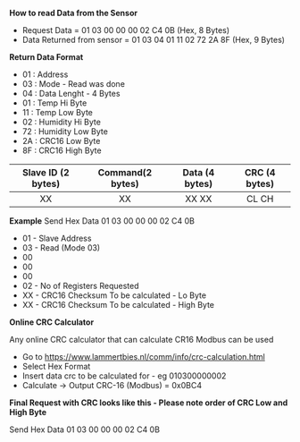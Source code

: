 **How to read Data from the Sensor** 

- Request Data = 01 03 00 00 00 02 C4 0B (Hex, 8 Bytes)
- Data Returned from sensor = 01 03 04 01 11 02 72 2A 8F (Hex, 9 Bytes)

**Return Data Format**
- 01 : Address
- 03 : Mode - Read was done
- 04 : Data Lenght - 4 Bytes
- 01 : Temp Hi Byte
- 11 : Temp Low Byte
- 02 : Humidity Hi Byte
- 72 : Humidity Low Byte
- 2A : CRC16 Low Byte
- 8F : CRC16 High Byte


Slave ID (2 bytes) | Command(2 bytes) | Data (4 bytes) | CRC (4 bytes)
|:--------:|:--------:|:-------:|:---------:|
 |  XX    |   XX  |  XX XX  | CL CH |

**Example**
Send Hex Data 01 03 00 00 00 02 C4 0B

- 01 - Slave Address
- 03 - Read (Mode 03)
- 00
- 00 
- 00 
- 02 - No of Registers Requested
- XX - CRC16 Checksum To be calculated - Lo Byte 
- XX - CRC16 Checksum To be calculated - High Byte

**Online CRC Calculator**

Any online CRC calculator that can calculate CR16 Modbus can be used
- Go to https://www.lammertbies.nl/comm/info/crc-calculation.html
- Select Hex Format
- Insert data crc to be calculated for - eg 010300000002 
- Calculate -> Output CRC-16 (Modbus) =	0x0BC4

**Final Request with CRC looks like this - Please note order of CRC Low and High Byte** 

Send Hex Data 01 03 00 00 00 02 C4 0B







